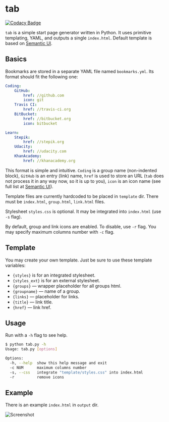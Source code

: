 # tab
[![Codacy Badge](https://api.codacy.com/project/badge/Grade/b3f339a228634aeaafdac97283e25132)](https://www.codacy.com/app/maximtrp/tab?utm_source=github.com&amp;utm_medium=referral&amp;utm_content=maximtrp/tab&amp;utm_campaign=Badge_Grade)

`tab` is a simple start page generator written in Python. It uses primitive templating, YAML, and outputs a single `index.html`. Default template is based on [Semantic UI](https://semantic-ui.com/).

## Basics

Bookmarks are stored in a separate YAML file named `bookmarks.yml`. Its format should fit the following one:

```yml
Coding:
    GitHub:
        href: //github.com
        icon: git
    Travis CI:
        href: //travis-ci.org
    BitBucket:
        href: //bitbucket.org
        icon: bitbucket

Learn:
    Stepik:
        href: //stepik.org
    Udacity:
        href: //udacity.com
    KhanAcademy:
        href: //khanacademy.org
```

This format is simple and intuitive. `Coding` is a group name (non-indented block), `GitHub` is an entry (link) name, `href` is used to store an URL (`tab` does not process it in any way now, so it is up to you), `icon` is an icon name (see full list at [Semantic UI](https://semantic-ui.com/elements/icon.html)).

Template files are currently hardcoded to be placed in `template` dir. There must be `index.html`, `group.html`, `link.html` files.

Stylesheet `styles.css` is optional. It may be integrated into `index.html` (use `-s` flag).

By default, group and link icons are enabled. To disable, use `-r` flag. You may specify maximum columns number with `-c` flag.

## Template

You may create your own template. Just be sure to use these template variables:

* `{styles}` is for an integrated stylesheet.
* `{styles_ext}` is for an external stylesheet.
* `{groups}` — wrapper placeholder for all groups html.
* `{groupname}` — name of a group.
* `{links}` — placeholder for links.
* `{title}` — link title.
* `{href}` — link href.

## Usage

Run with a `-h` flag to see help.

```bash
$ python tab.py -h
Usage: tab.py [options]

Options:
  -h, --help  show this help message and exit
  -c NUM      maximum columns number
  -s, --css   integrate "template/styles.css" into index.html
  -r          remove icons
```

## Example

There is an example `index.html` in `output` dir.

![Screenshot](https://raw.githubusercontent.com/maximtrp/tab/master/images/screenshot.png "Screenshot")
